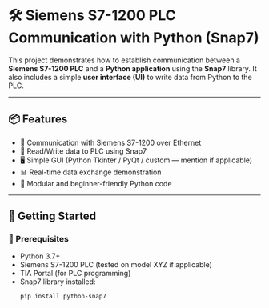 # 🛠️ Siemens S7-1200 PLC Communication with Python (Snap7)

This project demonstrates how to establish communication between a **Siemens S7-1200 PLC** and a **Python application** using the **Snap7** library. It also includes a simple **user interface (UI)** to write data from Python to the PLC.

---

## 📦 Features

- 📡 Communication with Siemens S7-1200 over Ethernet
- 🔧 Read/Write data to PLC using Snap7
- 🖥️ Simple GUI (Python Tkinter / PyQt / custom — mention if applicable)
- 📊 Real-time data exchange demonstration
- 🧰 Modular and beginner-friendly Python code

---

## 🚀 Getting Started

### 🧱 Prerequisites

- Python 3.7+
- Siemens S7-1200 PLC (tested on model XYZ if applicable)
- TIA Portal (for PLC programming)
- Snap7 library installed:
  ```bash
  pip install python-snap7
